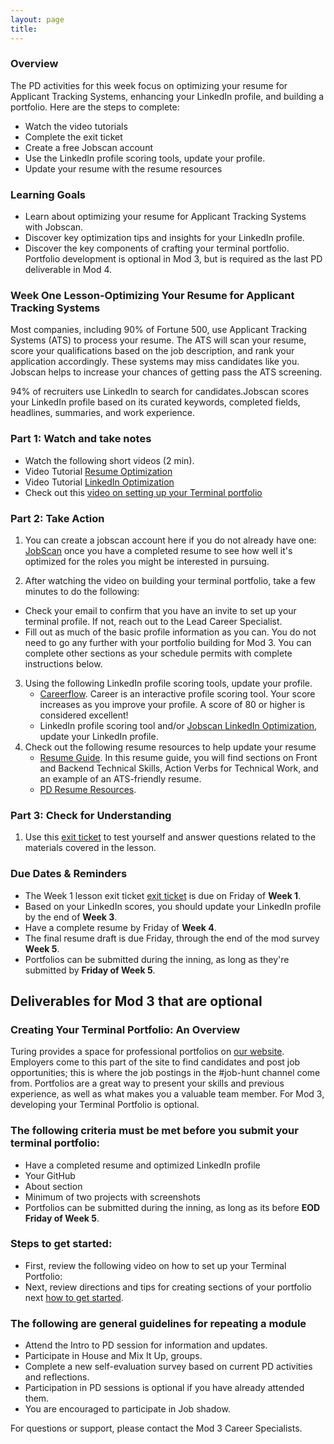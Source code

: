 ```yaml
---
layout: page
title:
---
```


### Overview
The PD activities for this week focus on optimizing your resume for Applicant Tracking Systems, enhancing your LinkedIn profile, and building a portfolio. Here are the steps to complete:

* Watch the video tutorials 
* Complete the exit ticket 
* Create a free Jobscan account 
* Use the LinkedIn profile scoring tools, update your profile. 
* Update your resume with the resume resources 

### Learning Goals

*  Learn about optimizing your resume for Applicant Tracking Systems with Jobscan.
*  Discover key optimization tips and insights for your LinkedIn profile.
*  Discover the key components of crafting your terminal portfolio. Portfolio development is optional in Mod 3, but is required as the last PD deliverable in Mod 4.  

### Week One Lesson-Optimizing Your Resume for Applicant Tracking Systems
Most companies, including 90% of Fortune 500, use Applicant Tracking Systems (ATS) to process your resume. The ATS will scan your resume, score your qualifications based on the job description, and rank your application accordingly. These systems may miss candidates like you. Jobscan helps to increase your chances of getting pass the ATS screening. 

94% of recruiters use LinkedIn to search for candidates.Jobscan scores your LinkedIn profile based on its curated keywords, completed fields, headlines, summaries, and work experience.

### Part 1: Watch and take notes 
 * Watch the following short videos (2 min).
 * Video Tutorial [Resume Optimization](https://www.jobscan.co/video-jobscan-tutorial)
 * Video Tutorial [LinkedIn Optimization](https://www.jobscan.co/video-linkedin-optimization)
 * Check out this [video on setting up your Terminal portfolio](https://drive.google.com/file/d/1NqHrdkr0B5wEvEaH9Z8dJK56TcSJoV_t/view)  
 
### Part 2: Take Action 
 1. You can create a jobscan account here if you do not already have one: [JobScan](https://www.jobscan.co/) once you have a completed resume to see how well it's optimized for the roles you might be interested in pursuing.

2. After watching the video on building your terminal portfolio, take a few minutes to do the following:
  * Check your email to confirm that you have an invite to set up your terminal profile.  If not, reach out to the Lead Career Specialist. 
  * Fill out as much of the basic profile information as you can.  You do not need to go any further with your portfolio building for Mod 3.  You can complete other sections as your schedule permits with complete instructions below.   

3. Using the following LinkedIn profile scoring tools, update your profile. 
      * [Careerflow](https://chrome.google.com/webstore/detail/careerflow-linkedin-optim/iadokddofjgcgjpjlfhngclhpmaelnli). Career is an interactive profile scoring tool. Your score increases as you improve your profile. A   score of 80 or higher is considered excellent!  
      * LinkedIn profile scoring tool and/or [Jobscan LinkedIn Optimization](https://www.jobscan.co/linkedin-optimization), update your LinkedIn profile.
4. Check out the following resume resources to help update your resume
      * [Resume Guide](https://docs.google.com/document/d/1ll53JV8Jt5eveSjdvklUUNQfuYCzHV15TcoOzzk1iDY/edit). In this resume guide, you will find sections on Front and Backend Technical Skills, Action Verbs for Technical Work, and an example of an ATS-friendly resume. 
     * [PD Resume Resources](https://careerdev.turing.edu/resources/resume_resources).

###  Part 3: Check for Understanding
1. Use this [exit ticket](https://forms.gle/eZF3XUagA4SS7p7m6) to test yourself and answer questions related to the materials covered in the lesson.

### Due Dates & Reminders 
* The Week 1 lesson exit ticket [exit ticket](https://forms.gle/eZF3XUagA4SS7p7m6) is due on Friday of **Week 1**.
* Based on your LinkedIn scores, you should update your LinkedIn profile by the end of **Week 3**. 
* Have a complete resume by Friday of **Week 4**.
* The final resume draft is due Friday, through the end of the mod survey **Week 5**.
* Portfolios can be submitted during the inning, as long as they're submitted by **Friday of Week 5**.

## Deliverables for Mod 3 that are optional 

###  Creating Your Terminal Portfolio: An Overview 
Turing provides a space for professional portfolios on [our website](https://terminal.turing.edu). Employers come to this part of the site to find candidates and post job opportunities; this is where the job postings in the #job-hunt channel come from. Portfolios are a great way to present your skills and previous experience, as well as what makes you a valuable team member. For Mod 3, developing your Terminal Portfolio is optional.

### The following criteria must be met before you submit your terminal portfolio:
 * Have a completed resume and optimized LinkedIn profile
 * Your GitHub 
 * About section 
 * Minimum of two projects with screenshots
 * Portfolios can be submitted during the inning, as long as its before **EOD Friday of Week 5**. 

###  Steps to get started:
 * First, review the following video on how to set up your Terminal Portfolio: 
 * Next, review directions and tips for creating sections of your portfolio next [how to get started](https://careerdev.turing.edu/resources/terminal_directions).


### The following are general guidelines for repeating a module
   * Attend the Intro to PD session for information and updates.
   * Participate in House and Mix It Up, groups.
   * Complete a new self-evaluation survey based on current PD activities and reflections.
   * Participation in PD sessions is optional if you have already attended them.
   * You are encouraged to participate in Job shadow. 

For questions or support, please contact the Mod 3 Career Specialists.
